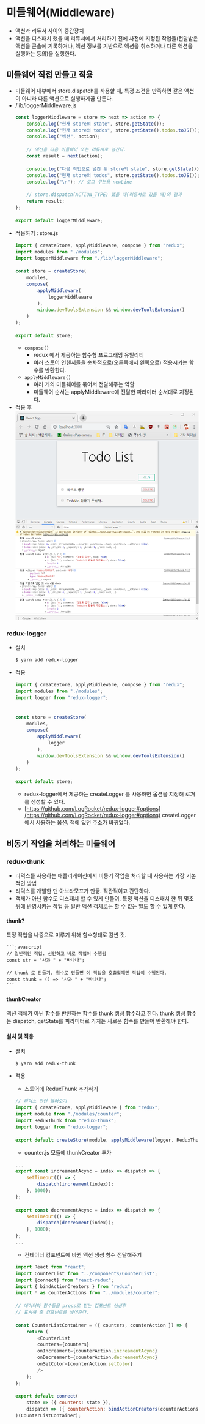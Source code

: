 # 미들웨어(Middleware)
- 액션과 리듀서 사이의 중간장치
- 액션을 디스패치 했을 때 리듀서에서 처리하기 전에 사전에 지정된 작업들(전달받은 액션을 콘솔에 기록하거나, 액션 정보를 기반으로 액션을 취소하거나 다른 액션을 실행하는 등의)을 실행한다.

## 미들웨어 직접 만들고 적용
- 미들웨어 내부에서 store.dispatch를 사용할 때, 특정 조건을 만족하면 같은 액션이 아니라 다른 액션으로 실행하게끔 만든다.
- /lib/loggerMiddleware.js
    ```javascript
    const loggerMiddleware = store => next => action => {
        console.log("현재 store의 state", store.getState());
        console.log("현재 store의 todos", store.getState().todos.toJS()); // state안의 todos 출력
        console.log("액션", action);
        
        // 액션을 다음 미들웨어 또는 리듀서로 넘긴다.
        const result = next(action);
        
        console.log("다음 작업으로 넘긴 뒤 store의 state", store.getState());
        console.log("현재 store의 todos", store.getState().todos.toJS());
        console.log("\n"); // 로그 구분용 newLine

        // store.dispatch(ACTION_TYPE) 했을 때(리듀서로 갔을 때)의 결과
        return result;
    };

    export default loggerMiddleware;
    ```
- 적용하기 : store.js
    ```javascript
    import { createStore, applyMiddleware, compose } from "redux";
    import modules from "./modules";
    import loggerMiddleware from "./lib/loggerMiddleware";

    const store = createStore(
        modules,
        compose(
            applyMiddleware(
                loggerMiddleware
            ),
            window.devToolsExtension && window.devToolsExtension()
        )
    );

    export default store;
    ```
    - `compose()`
        - redux 에서 제공하는 함수형 프로그래밍 유틸리티
        - 여러 스토어 인핸서들을 순차적으로(오른쪽에서 왼쪽으로) 적용시키는 함수를 반환한다.
    - `applyMiddleware()`
        - 여러 개의 미들웨어를 묶어서 전달해주는 역할
        - 미들웨어 순서는 applyMiddleware에 전달한 파라미터 순서대로 지정된다.
- 적용 후
![로거 미들웨어 적용](./image/15.1.2.3.png)

### redux-logger
- 설치
    ```s
    $ yarn add redux-logger
    ```
- 적용
    ```javascript
    import { createStore, applyMiddleware, compose } from "redux";
    import modules from "./modules";
    import logger from "redux-logger";


    const store = createStore(
        modules,
        compose(
            applyMiddleware(
                logger
            ),
            window.devToolsExtension && window.devToolsExtension()
        )
    );

    export default store;
    ```
    - redux-logger에서 제공하는 createLogger 를 사용하면 옵션을 지정해 로거를 생성할 수 있다.
    - [https://github.com/LogRocket/redux-logger#options](https://github.com/LogRocket/redux-logger#options) createLogger에서 사용하는 옵션. 책에 있던 주소가 바뀌었다.

## 비동기 작업을 처리하는 미들웨어

### redux-thunk
- 리덕스를 사용하는 애플리케이션에서 비동기 작업을 처리할 때 사용하는 가장 기본적인 방법
- 리덕스를 개발한 댄 아브라모프가 만듦. 직관적이고 간단하다.
- 객체가 아닌 함수도 디스패치 할 수 있게 만들어, 특정 액션을 디스패치 한 뒤 몇초 뒤에 반영시키는 작업 등 일반 액션 객체로는 할 수 없는 일도 할 수 있게 한다.

#### thunk?
특정 작업을 나중으로 미루기 위해 함수형태로 감싼 것.

    ```javascript
    // 일반적인 작업. 선언하고 바로 작업이 수행됨
    const str = "사과 " + "바나나";

    // thunk 로 만들기. 함수로 만들면 이 작업을 호출할때만 작업이 수행된다.
    const thunk = () => "사과 " + "바나나";
    ```

#### thunkCreator
액션 객체가 아닌 함수를 반환하는 함수를 thunk 생성 함수라고 한다. thunk 생성 함수는 dispatch, getState를 파라미터로 가지는 새로운 함수를 만들어 반환해야 한다.

#### 설치 및 적용
- 설치
    ```s
    $ yarn add redux-thunk
    ```

- 적용
    - 스토어에 ReduxThunk 추가하기
    ```javascript
    // 리덕스 관련 불러오기
    import { createStore, applyMiddleware } from "redux";
    import module from "./modules/counter";
    import ReduxThunk from "redux-thunk";
    import logger from "redux-logger";

    export default createStore(module, applyMiddleware(logger, ReduxThunk));
    ```

    - counter.js 모듈에 thunkCreator 추가
    ```javascript
    ...
    export const increamentAcync = index => dispatch => {
        setTimeout(() => {
            dispatch(increament(index));
        }, 1000);
    };

    export const decreamentAcync = index => dispatch => {
        setTimeout(() => {
            dispatch(decreament(index));
        }, 1000);
    };
    ...
    ```

    - 컨테이너 컴포넌트에 바뀐 액션 생성 함수 전달해주기
    ```javascript
    import React from "react";
    import CounterList from "../components/CounterList";
    import {connect} from "react-redux";
    import { bindActionCreators } from "redux";
    import * as counterActions from "../modules/counter";

    // 데이터와 함수들을 props로 받는 컴포넌트 생성후
    // 표시해 줄 컴포넌트를 넣어준다.

    const CounterListContainer = ({ counters, counterAction }) => {
        return (
            <CounterList
            counters={counters}
            onIncreament={counterAction.increamentAcync}
            onDecreament={counterAction.decreamentAcync}
            onSetColor={counterAction.setColor}
            />
        );
    };

    export default connect(
        state => ({ counters: state }),
        dispatch => ({ counterAction: bindActionCreators(counterActions, dispatch) })
    )(CounterListContainer);
    ```